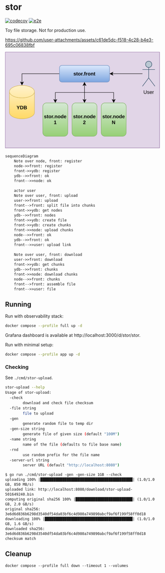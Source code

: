 # stor

[![codecov](https://codecov.io/gh/ernado/stor/graph/badge.svg?token=ULW7VAOOSP)](https://codecov.io/gh/ernado/stor)
[![e2e](https://github.com/ernado/stor/actions/workflows/e2e.yml/badge.svg)](https://github.com/ernado/stor/actions/workflows/e2e.yml)

Toy file storage. Not for production use.

https://github.com/user-attachments/assets/c61de5dc-f518-4c28-b4e3-695c06838fbf

![stor.svg](stor.svg)

```mermaid
sequenceDiagram
    Note over node, front: register
    node->>front: register
    front->>ydb: register
    ydb-->>front: ok
    front-->>node: ok

    actor user
    Note over user, front: upload
    user->>front: upload
    front-->front: split file into chunks
    front->>ydb: get nodes
    ydb-->>front: nodes
    front->>ydb: create file
    front->>ydb: create chunks
    front->>node: upload chunks
    node-->>front: ok
    ydb-->>front: ok
    front-->>user: upload link

    Note over user, front: download
    user->>front: download
    front->>ydb: get chunks
    ydb-->>front: chunks
    front->>node: download chunks
    node-->>front: chunks
    front-->front: assemble file
    front-->>user: file
```

## Running

Run with observability stack:

```bash
docker compose --profile full up -d
```

Grafana dashboard is available at http://localhost:3000/d/stor/stor.

Run with minimal setup:
```bash
docker compose --profile app up -d
```

### Checking

See `./cmd/stor-upload`.

```bash
stor-upload --help
Usage of stor-upload:
  -check
    	download and check file checksum
  -file string
    	file to upload
  -gen
    	generate random file to temp dir
  -gen-size string
    	generate file of given size (default "100M")
  -name string
    	name of the file (defaults to file base name)
  -rnd
    	use random prefix for the file name
  -server-url string
    	server URL (default "http://localhost:8080")
```

```console
$ go run ./cmd/stor-upload -gen -gen-size 1GB --check
uploading 100% |██████████████████████████████████████████| (1.0/1.0 GB, 850 MB/s)
uploaded link: http://localhost:8080/download/stor-upload-501649240.bin
computing original sha256 100% |██████████████████████████| (1.0/1.0 GB, 2.0 GB/s)
original sha256: 3e6d6d836b6298d3540df54da03bf6c4d980a749890abcf9af6f199f58ff0d18
downloading 100% |████████████████████████████████████████| (1.0/1.0 GB, 1.6 GB/s)
downloaded sha256: 3e6d6d836b6298d3540df54da03bf6c4d980a749890abcf9af6f199f58ff0d18
checksum match
```

## Cleanup

```
docker compose --profile full down --timeout 1 --volumes
```
